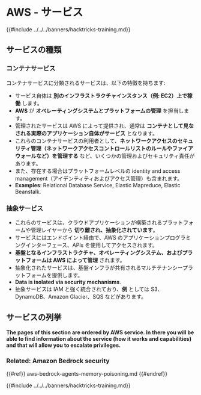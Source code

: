 # AWS - サービス

{{#include ../../../banners/hacktricks-training.md}}

## サービスの種類

### コンテナサービス

コンテナサービスに分類されるサービスは、以下の特徴を持ちます:

- サービス自体は **別のインフラストラクチャインスタンス（例: EC2）上で稼働** します。
- **AWS** が **オペレーティングシステムとプラットフォームの管理** を担当します。
- 管理されたサービスは AWS によって提供され、通常は **コンテナとして見なされる実際のアプリケーション自体がサービス** となります。
- これらのコンテナサービスの利用者として、**ネットワークアクセスのセキュリティ管理（ネットワークアクセスコントロールリストのルールやファイアウォールなど）を管理する** など、いくつかの管理およびセキュリティ責任があります。
- また、存在する場合はプラットフォームレベルの identity and access management（アイデンティティおよびアクセス管理）も含まれます。
- **Examples**: Relational Database Service, Elastic Mapreduce, Elastic Beanstalk.

### 抽象サービス

- これらのサービスは、クラウドアプリケーションが構築されるプラットフォームや管理レイヤーから **切り離され、抽象化されています**。
- サービスにはエンドポイント経由で、AWS のアプリケーションプログラミングインターフェース、APIs を使用してアクセスされます。
- **基盤となるインフラストラクチャ、オペレーティングシステム、およびプラットフォームは AWS によって管理** されます。
- 抽象化されたサービスは、基盤インフラが共有されるマルチテナンシープラットフォームを提供します。
- **Data is isolated via security mechanisms**.
- 抽象サービスは IAM と強く統合されており、**例** としては S3、DynamoDB、Amazon Glacier、SQS などがあります。

## サービスの列挙

**The pages of this section are ordered by AWS service. In there you will be able to find information about the service (how it works and capabilities) and that will allow you to escalate privileges.**

### Related: Amazon Bedrock security

{{#ref}}
aws-bedrock-agents-memory-poisoning.md
{{#endref}}

{{#include ../../../banners/hacktricks-training.md}}
